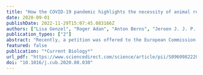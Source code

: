 ```yaml
---
title: "How the COVID-19 pandemic highlights the necessity of animal research"
date: 2020-09-01
publishDate: 2022-11-29T15:07:45.083166Z
authors: ["Lisa Genzel", "Roger Adan", "Anton Berns", "Jeroen J. J. P. van den Beucken", "Arjan Blokland", "Erik H. W. G. M. Boddeke", "Willy M. Bogers", "Ronald Bontrop", "R. Bulthuis", "Teun Bousema", "Hans Clevers", "Tineke C. J. J. Coenen", "Anne-Marie van Dam", "Peter M. T. Deen", "K. W. van Dijk", "Bart J. L. Eggen", "Ype Elgersma", "Izel Erdogan", "Bernhard Englitz", "J. Martje Fentener van Vlissingen", "Susanne la Fleur", "Ron Fouchier", "Carlos P. Fitzsimons", "Wilbert Frieling", "Bart Haagmans", "Balthasar A. Heesters", "Marloes J. A. G. Henckens", "Sander Herfst", "Elly Hol", "Daniel van den Hove", "Marien I. de Jonge", "Jos Jonkers", "Leo A. B. Joosten", "Andries Kalsbeek", "Maarten Kamermans", "Harm H. Kampinga", "Martien J. Kas", "J. aap Keijer", "Sander Kersten", "Amanda J. Kiliaan", "Taco W. A. Kooij", "Sander Kooijman", "Werner J. H. Koopman", "Aniko Korosi", "Harm J. Krugers", "Thijs Kuiken", "Steven A. Kushner", "Jan A. M. Langermans", "Heidi M. B. Lesscher", "Paul J. Lucassen", "Esther Lutgens", "Mihai G. Netea", "Lucas P. J. J. Noldus", "Jos W. M. van der Meer", "Frank J. Meye", "Joram D. Mul", "Kees van Oers", "Jocelien D. A. Olivier", "R. Jeroen Pasterkamp", "Ingrid H. C. H. M. Philippens", "Jos Prickaerts", "B. J. A. Pollux", "Patrick C. N. Rensen", "Jacco van Rheenen", "Ronald P. van Rij", "Laila Ritsma", "Barry. H. G. Rockx", "Benno Roozendaal", "Evert M. van Schothorst", "K. Stittelaar", "Norbert Stockhofe", "Dick F. Swaab", "Rik L. de Swart", "Louk J. M. J. Vanderschuren", "Taco J. de Vries", "Femke de Vrij", "Richard van Wezel", "Corette J. Wierenga", "Maximilian Wiesmann", "Ingo Willuhn", "Chris I. de Zeeuw", "Judith R. Homberg"]
publication_types: ["2"]
abstract: "Recently, a petition was offered to the European Commission calling for an immediate ban on animal testing. Although a Europe-wide moratorium on the use of animals in science is not yet possible, there has been a push by the non-scientific community and politicians for a rapid transition to animal-free innovations. Although there are benefits for both animal welfare and researchers, advances on alternative methods have not progressed enough to be able to replace animal research in the foreseeable future. This trend has led first and foremost to a substantial increase in the administrative burden and hurdles required to make timely advances in research and treatments for human and animal diseases. The current COVID-19 pandemic clearly highlights how much we actually rely on animal research. COVID-19 affects several organs and systems, and the various animal-free alternatives currently available do not come close to this complexity. In this Essay, we therefore argue that the use of animals is essential for the advancement of human and veterinary health."
featured: false
publication: "*Current Biology*"
url_pdf: "https://www.sciencedirect.com/science/article/pii/S0960982220311842"
doi: "10.1016/j.cub.2020.08.030"
---
```


